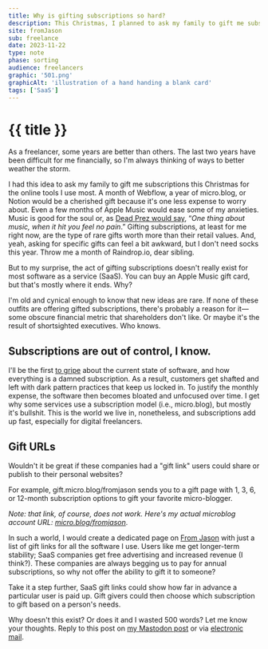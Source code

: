 ```yaml
---
title: Why is gifting subscriptions so hard?
description: This Christmas, I planned to ask my family to gift me subscriptions for the software I use most as a digital freelancer. To my surprise, few SaaS companies offer this ability. 
site: fromJason
sub: freelance
date: 2023-11-22
type: note
phase: sorting
audience: freelancers
graphic: '501.png'
graphicAlt: 'illustration of a hand handing a blank card'
tags: ['SaaS']
---
```

# {{ title }}

As a freelancer, some years are better than others. The last two years have been difficult for me financially, so I'm always thinking of ways to better weather the storm. 

I had this idea to ask my family to gift me subscriptions this Christmas for the online tools I use most. A month of Webflow, a year of micro.blog, or Notion would be a cherished gift because it's one less expense to worry about. Even a few months of Apple Music would ease some of my anxieties. Music is good for the soul or, as [Dead Prez would say](https://music.apple.com/us/album/hip-hop/219077856?i=219078030),  “*One thing about music, when it hit you feel no pain*.” Gifting subscriptions, at least for me right now, are the type of rare gifts worth more than their retail values. And, yeah, asking for specific gifts can feel a bit awkward, but I don't need socks this year. Throw me a month of Raindrop.io, dear sibling. 

But to my surprise, the act of gifting subscriptions doesn't really exist for most software as a service (SaaS). You can buy an Apple Music gift card, but that's mostly where it ends. Why?

I'm old and cynical enough to know that new ideas are rare. If none of these outfits are offering gifted subscriptions, there's probably a reason for it— some obscure financial metric that shareholders don't like. Or maybe it's the result of shortsighted executives. Who knows. 

## Subscriptions are out of control, I know. 

I'll be the first [to gripe](https://fromjason.xyz/p/notebook/i-guess-i-ll-just-pay-til-i-die-why-i-m-switching-from-ulysses-to-ia-writer/) about the current state of software, and how everything is a damned subscription. As a result, customers get shafted and left with dark pattern practices that keep us locked in. To justify the monthly expense, the software then becomes bloated and unfocused over time. I get why some services use a subscription model (i.e., micro.blog), but mostly it's bullshit. This is the world we live in, nonetheless, and subscriptions add up fast, especially for digital freelancers. 

## Gift URLs

Wouldn't it be great if these companies had a "gift link" users could share or publish to their personal websites?

For example, gift.micro.blog/fromjason sends you to a gift page with 1, 3, 6, or 12-month subscription options to gift your favorite micro-blogger. 

*Note: that link, of course, does not work. Here's my actual microblog account URL: [micro.blog/fromjason](https://micro.blog/fromjason)*. 

In such a world, I would create a dedicated page on [From Jason](https://fromjason.xyz) with just a list of gift links for all the software I use. Users like me get longer-term stability; SaaS companies get free advertising and increased revenue (I think?). These companies are always begging us to pay for annual subscriptions, so why not offer the ability to gift it to someone? 

Take it a step further, SaaS gift links could show how far in advance a particular user is paid up. Gift givers could then choose which subscription to gift based on a person's needs. 

Why doesn't this exist? Or does it and I wasted 500 words? Let me know your thoughts. Reply to this post on [my Mastodon post](https://mastodon.social/@fromjason/111455679004425194) or via [electronic mail](mailto:inbox@jvelazquez.email). 